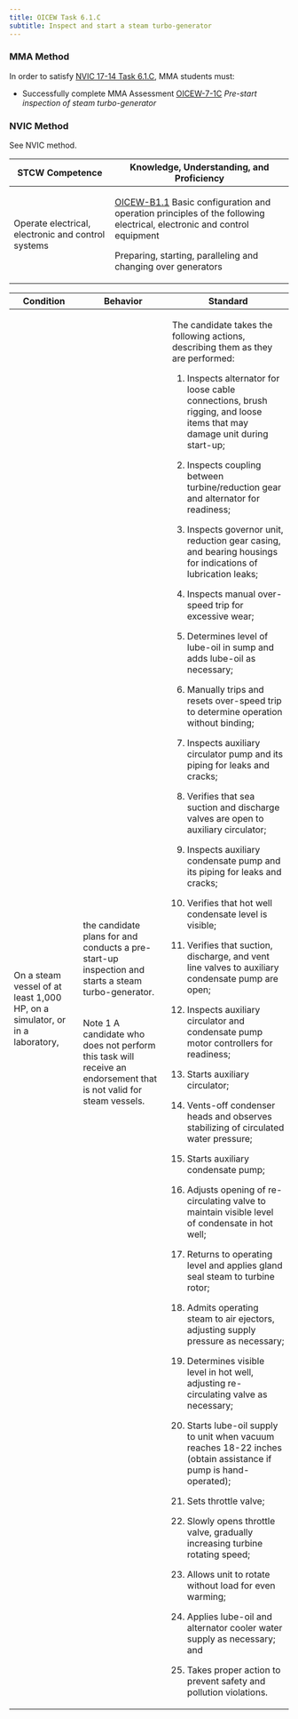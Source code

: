 ```yaml
---
title: OICEW Task 6.1.C 
subtitle: Inspect and start a steam turbo-generator
---
```



### MMA Method

In order to satisfy  [NVIC 17-14  Task  6.1.C](/stcw23/assets/images/nvic-17-14.pdf), MMA students must:

* Successfully complete MMA Assessment  [OICEW-7-1C](OICEW-7-1C) *Pre-start inspection of steam turbo-generator*


### NVIC Method

<a onclick="togglevisibility('nvic_methods')" >See NVIC method.</a>

<div id='nvic_methods' class='hide'>

<table>
<thead>
<tr>
<th class='forty'> STCW Competence </th>
<th class='sixty'> Knowledge, Understanding, and Proficiency </th>
</tr>
</thead>




<tbody>
<tr><td markdown='1'>

Operate electrical, electronic and control systems

</td><td markdown='1'>

[OICEW-B1.1](../../tables/31.html#OICEW-B1.1) Basic configuration and operation principles of the following electrical, electronic and control equipment 

Preparing, starting, paralleling and changing over generators

</td></tr>


</tbody>
</table>


<table>
<thead>
<tr><th class='twenty'>  Condition </th><th class='twenty'> Behavior </th><th  class='sixty'>Standard </th></tr>
</thead>
<tbody >



<tr><td markdown='1'>

On a steam vessel of at least 1,000 HP, on a simulator, or in a laboratory,

</td><td markdown='1'>

the candidate plans for and conducts a pre- start-up inspection and starts a steam turbo-generator.

<br>

<div class="tooltip">Note 1
<span class="tooltiptext">
A candidate who does not perform this task will receive an endorsement that is not valid for steam vessels.
</span>
</div>


</td><td markdown='1'>

The candidate takes the following actions, describing them as they are performed:

1. Inspects alternator for loose cable connections, brush rigging, and loose items that may damage unit during start-up;

2. Inspects coupling between turbine/reduction gear and alternator for readiness;

3. Inspects governor unit, reduction gear casing, and bearing housings for indications of lubrication leaks;

4. Inspects manual over-speed trip for excessive wear;

5. Determines level of lube-oil in sump and adds lube-oil as necessary;

6. Manually trips and resets over-speed trip to determine operation without binding;

7. Inspects auxiliary circulator pump and its piping for leaks and cracks;

8. Verifies that sea suction and discharge valves are open to auxiliary circulator;

9. Inspects auxiliary condensate pump and its piping for leaks and cracks;

10. Verifies that hot well condensate level is visible;

11. Verifies that suction, discharge, and vent line valves to auxiliary condensate pump are open;

12. Inspects auxiliary circulator and condensate pump motor controllers for readiness;

13. Starts auxiliary circulator;

14. Vents-off condenser heads and observes stabilizing of circulated water pressure;

15. Starts auxiliary condensate pump;

16. Adjusts opening of re-circulating valve to maintain visible level of condensate in hot well;

17. Returns to operating level and applies gland seal steam to turbine rotor;

18. Admits operating steam to air ejectors, adjusting supply pressure as necessary;

19. Determines visible level in hot well, adjusting re-circulating valve as necessary;

20. Starts lube-oil supply to unit when vacuum reaches 18-22 inches (obtain assistance if pump is hand-operated);

21. Sets throttle valve;

22. Slowly opens throttle valve, gradually increasing turbine rotating speed;

23. Allows unit to rotate without load for even warming;

24. Applies lube-oil and alternator cooler water supply as necessary; and

25. Takes proper action to prevent safety and pollution violations.

</td></tr>
</tbody>
</table>
</div>
